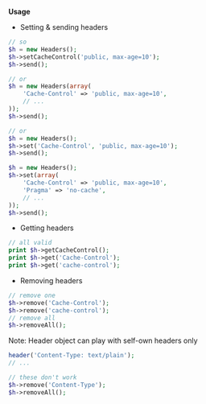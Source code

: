 **Usage**

- Setting & sending headers

```php
// so
$h = new Headers();
$h->setCacheControl('public, max-age=10');
$h->send();

// or
$h = new Headers(array(
    'Cache-Control' => 'public, max-age=10',
    // ...
));
$h->send();

// or
$h = new Headers();
$h->set('Cache-Control', 'public, max-age=10');
$h->send();

$h = new Headers();
$h->set(array(
    'Cache-Control' => 'public, max-age=10',
    'Pragma' => 'no-cache',
    // ...
));
$h->send();
```

- Getting headers

```php
// all valid
print $h->getCacheControl();
print $h->get('Cache-Control');
print $h->get('cache-control');
```

- Removing headers

```php
// remove one
$h->remove('Cache-Control');
$h->remove('cache-control');
// remove all
$h->removeAll();
```

Note: Header object can play with self-own headers only
```php
header('Content-Type: text/plain');
// ...

// these don't work
$h->remove('Content-Type');
$h->removeAll();
```
